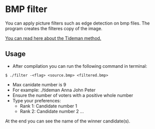 # BMP filter

You can apply picture filters such as edge detection on bmp files. The program creates the filteres copy of the image.

[You can read here about the Tideman method.](https://en.wikipedia.org/wiki/Ranked_pairs)

## Usage

- After compilation you can run the following command in terminal: 

```console
$ ./filter -<flag> <source.bmp> <filtered.bmp>
```

> 
- Max canidate number is 9
- For example: ./tideman Anna John Peter
- Ensure the number of voters with a positive whole number
- Type your preferences:
  - Rank 1: Candidate number 1
  - Rank 2: Candidate number 2
  ...

At the end you can see the name of the winner candidate(s).